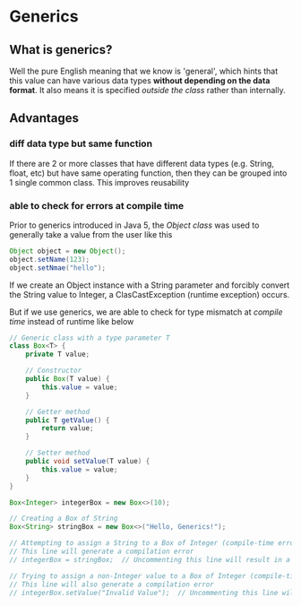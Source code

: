 # Generics
## What is generics?
Well the pure English meaning that we know is 'general', which hints that this value can have various data types **without depending on the data format**.
It also means it is specified *outside the class* rather than internally.

## Advantages
### diff data type but same function
If there are 2 or more classes that have different data types (e.g. String, float, etc) but have same operating function, then they can be
grouped into 1 single common class. This improves reusability

### able to check for errors at compile time
Prior to generics introduced in Java 5, the *Object class* was used to generally take a value from the user like this
```java
Object object = new Object();
object.setName(123);
object.setNmae("hello");
```
If we create an Object instance with a String parameter and forcibly convert the String value to Integer, a ClasCastException (runtime exception) occurs.

But if we use generics, we are able to check for type mismatch at *compile time* instead of runtime like below

```java
// Generic class with a type parameter T
class Box<T> {
    private T value;

    // Constructor
    public Box(T value) {
        this.value = value;
    }

    // Getter method
    public T getValue() {
        return value;
    }

    // Setter method
    public void setValue(T value) {
        this.value = value;
    }
}

Box<Integer> integerBox = new Box<>(10);

// Creating a Box of String
Box<String> stringBox = new Box<>("Hello, Generics!");

// Attempting to assign a String to a Box of Integer (compile-time error)
// This line will generate a compilation error
// integerBox = stringBox;  // Uncommenting this line will result in a compilation error

// Trying to assign a non-Integer value to a Box of Integer (compile-time error)
// This line will also generate a compilation error
// integerBox.setValue("Invalid Value");  // Uncommenting this line will result in a compilation error
```




